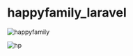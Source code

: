 # happyfamily_laravel

![happyfamily](https://user-images.githubusercontent.com/79381313/177056810-e1f4ef8f-372b-4f7a-947c-194cfee08313.png)


![hp](https://user-images.githubusercontent.com/79381313/177056816-b8474711-77be-4a1b-9b53-ac66842891e3.png)
